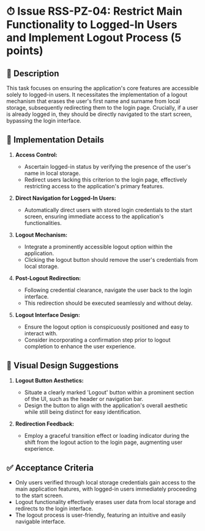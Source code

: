 # ⏱ Issue RSS-PZ-04: Restrict Main Functionality to Logged-In Users and Implement Logout Process (5 points)

## 📝 Description

This task focuses on ensuring the application's core features are accessible solely to logged-in users. It necessitates the implementation of a logout mechanism that erases the user's first name and surname from local storage, subsequently redirecting them to the login page. Crucially, if a user is already logged in, they should be directly navigated to the start screen, bypassing the login interface.

## 🔨 Implementation Details

1. **Access Control:**
   - Ascertain logged-in status by verifying the presence of the user's name in local storage.
   - Redirect users lacking this criterion to the login page, effectively restricting access to the application's primary features.

2. **Direct Navigation for Logged-In Users:**
   - Automatically direct users with stored login credentials to the start screen, ensuring immediate access to the application's functionalities.

3. **Logout Mechanism:**
   - Integrate a prominently accessible logout option within the application.
   - Clicking the logout button should remove the user's credentials from local storage.

4. **Post-Logout Redirection:**
   - Following credential clearance, navigate the user back to the login interface.
   - This redirection should be executed seamlessly and without delay.

5. **Logout Interface Design:**
   - Ensure the logout option is conspicuously positioned and easy to interact with.
   - Consider incorporating a confirmation step prior to logout completion to enhance the user experience.

## 🎨 Visual Design Suggestions

1. **Logout Button Aesthetics:**
   - Situate a clearly marked 'Logout' button within a prominent section of the UI, such as the header or navigation bar.
   - Design the button to align with the application's overall aesthetic while still being distinct for easy identification.

2. **Redirection Feedback:**
   - Employ a graceful transition effect or loading indicator during the shift from the logout action to the login page, augmenting user experience.

## ✅ Acceptance Criteria

- Only users verified through local storage credentials gain access to the main application features, with logged-in users immediately proceeding to the start screen.
- Logout functionality effectively erases user data from local storage and redirects to the login interface.
- The logout process is user-friendly, featuring an intuitive and easily navigable interface.
